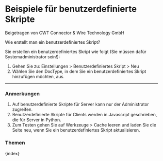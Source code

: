 <!-- add-breadcrumbs -->
# Beispiele für benutzerdefinierte Skripte
<span class="text-muted contributed-by">Beigetragen von CWT Connector & Wire Technology GmbH</span>

Wie erstellt man ein benutzerdefiniertes Skript?

Sie erstellen ein benutzerdefiniertes Skript wie folgt (Sie müssen dafür Systemadministrator sein!):

1. Gehen Sie zu: Einstellungen > Benutzerdefiniertes Skript > Neu
2. Wählen Sie den DocType, in dem Sie ein benutzerdefiniertes Skript hinzufügen möchten, aus.

* * *

### Anmerkungen

1. Auf benutzerdefinierte Skripte für Server kann nur der Administrator zugreifen.
2. Benutzerdefinierte Skripte für Clients werden in Javascript geschrieben, die für Server in Python.
3. Zum Testen gehen Sie auf Werkzeuge > Cache leeren und laden Sie die Seite neu, wenn Sie ein benutzerdefiniertes Skript aktualisieren.

### Themen

{index}
